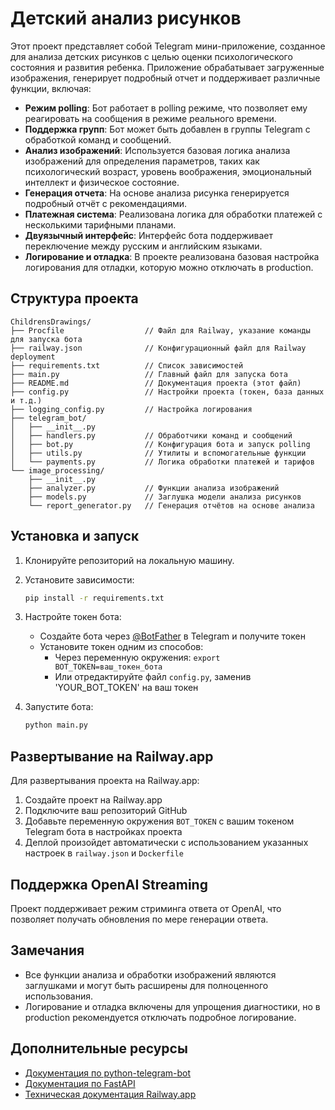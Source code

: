 # Детский анализ рисунков

Этот проект представляет собой Telegram мини-приложение, созданное для анализа детских рисунков с целью оценки психологического состояния и развития ребенка. Приложение обрабатывает загруженные изображения, генерирует подробный отчет и поддерживает различные функции, включая:

- **Режим polling**: Бот работает в polling режиме, что позволяет ему реагировать на сообщения в режиме реального времени.
- **Поддержка групп**: Бот может быть добавлен в группы Telegram с обработкой команд и сообщений.
- **Анализ изображений**: Используется базовая логика анализа изображений для определения параметров, таких как психологический возраст, уровень воображения, эмоциональный интеллект и физическое состояние.
- **Генерация отчета**: На основе анализа рисунка генерируется подробный отчёт с рекомендациями.
- **Платежная система**: Реализована логика для обработки платежей с несколькими тарифными планами.
- **Двуязычный интерфейс**: Интерфейс бота поддерживает переключение между русским и английским языками.
- **Логирование и отладка**: В проекте реализована базовая настройка логирования для отладки, которую можно отключать в production.

## Структура проекта

```
ChildrensDrawings/
├── Procfile                  // Файл для Railway, указание команды для запуска бота
├── railway.json              // Конфигурационный файл для Railway deployment
├── requirements.txt          // Список зависимостей
├── main.py                   // Главный файл для запуска бота
├── README.md                 // Документация проекта (этот файл)
├── config.py                 // Настройки проекта (токен, база данных и т.д.)
├── logging_config.py         // Настройка логирования
├── telegram_bot/
│   ├── __init__.py
│   ├── handlers.py           // Обработчики команд и сообщений
│   ├── bot.py                // Конфигурация бота и запуск polling
│   ├── utils.py              // Утилиты и вспомогательные функции
│   └── payments.py           // Логика обработки платежей и тарифов
└── image_processing/
    ├── __init__.py
    ├── analyzer.py           // Функции анализа изображений
    ├── models.py             // Заглушка модели анализа рисунков
    └── report_generator.py   // Генерация отчётов на основе анализа
```

## Установка и запуск

1. Клонируйте репозиторий на локальную машину.
2. Установите зависимости:

   ```bash
   pip install -r requirements.txt
   ```

3. Настройте токен бота:
   - Создайте бота через [@BotFather](https://t.me/BotFather) в Telegram и получите токен
   - Установите токен одним из способов:
     - Через переменную окружения: `export BOT_TOKEN=ваш_токен_бота`
     - Или отредактируйте файл `config.py`, заменив 'YOUR_BOT_TOKEN' на ваш токен

4. Запустите бота:

   ```bash
   python main.py
   ```

## Развертывание на Railway.app

Для развертывания проекта на Railway.app:

1. Создайте проект на Railway.app
2. Подключите ваш репозиторий GitHub
3. Добавьте переменную окружения `BOT_TOKEN` с вашим токеном Telegram бота в настройках проекта
4. Деплой произойдет автоматически с использованием указанных настроек в `railway.json` и `Dockerfile`

## Поддержка OpenAI Streaming

Проект поддерживает режим стриминга ответа от OpenAI, что позволяет получать обновления по мере генерации ответа.

## Замечания

- Все функции анализа и обработки изображений являются заглушками и могут быть расширены для полноценного использования.
- Логирование и отладка включены для упрощения диагностики, но в production рекомендуется отключать подробное логирование.

## Дополнительные ресурсы

- [Документация по python-telegram-bot](https://python-telegram-bot.org/)
- [Документация по FastAPI](https://fastapi.tiangolo.com/)
- [Техническая документация Railway.app](https://railway.app/) 